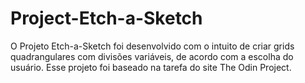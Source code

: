 # Project-Etch-a-Sketch

O Projeto Etch-a-Sketch foi desenvolvido com o intuito de criar grids quadrangulares com divisões variáveis, de acordo com a escolha do usuário. Esse projeto foi baseado na tarefa do site The Odin Project.
